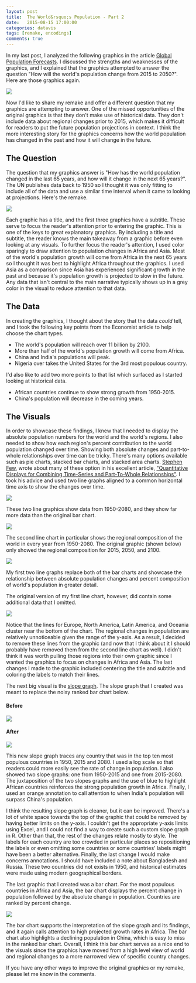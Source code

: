 ```yaml
---
layout: post
title:  The World&rsquo;s Population - Part 2
date:   2015-08-15 17:00:00
categories: datavis
tags: [remake, encodings]
comments: true
---
```


In my last post, I analyzed the following graphics in the article [Global Population Forecasts](http://www.economist.com/blogs/graphicdetail/2015/08/daily-chart-growth-areas). I discussed the strengths and weaknesses of the graphics, and I explained that the graphics attempted to answer the question "How will the world's population change from 2015 to 2050?". Here are those graphics again.

<img src='../../assets/datavis/un_world_pop.png'>

Now I'd like to share my remake and offer a different question that my graphics are attempting to answer. One of the missed opportunities of the original graphics is that they don't make use of historical data. They don't include data about regional changes prior to 2015, which makes it difficult for readers to put the future population projections in context. I think the more interesting story for the graphics concerns how the world population has changed in the past and how it will change in the future.

## The Question

The question that my graphics answer is "How has the world population changed in the last 65 years, and how will it change in the next 65 years?". The UN publishes data back to 1950 so I thought it was only fitting to include all of the data and use a similar time interval when it came to looking at projections. Here's the remake.

<a href='../../assets/datavis/UN_World_Pop_Remake.svg'>
    <img src="../../assets/datavis/UN_World_Pop_Remake.svg">
</a>

Each graphic has a title, and the first three graphics have a subtitle. These serve to focus the reader's attention prior to entering the graphic. This is one of the keys to great explanatory graphics. By including a title and subtitle, the reader knows the main takeaway from a graphic before even looking at any visuals. To further focus the reader's attention, I used color sparingly to draw attention to population changes in Africa and Asia. Most of the world's population growth will come from Africa in the next 65 years so I thought it was best to highlight Africa throughout the graphics. I used Asia as a comparison since Asia has experienced significant growth in the past and because it's population growth is projected to slow in the future. Any data that isn't central to the main narrative typically shows up in a grey color in the visual to reduce attention to that data.

## The Data

In creating the graphics, I thought about the story that the data *could* tell, and I took the following key points from the Economist article to help choose the chart types.

- The world's population will reach over 11 billion by 2100.
- More than half of the world's population growth will come from Africa.
- China and India's populations will peak.
- Nigeria over takes the United States for the 3rd most populous country.

I'd also like to add two more points to that list which surfaced as I started looking at historical data.

- African countries continue to show strong growth from 1950-2015.
- China's population will decrease in the coming years.

## The Visuals

In order to showcase these findings, I knew that I needed to display the absolute population numbers for the world and the world's regions. I also needed to show how each region's percent contribution to the world population changed over time. Showing both absolute changes and part-to-whole relationships over time can be tricky. There's many options available such as pie charts, stacked bar charts, and stacked area charts. [Stephen Few](http://www.perceptualedge.com/about.php), wrote about many of these option in his excellent article, ["Quantitative Displays for Combining Time-Series and Part-To-Whole Relationships"](https://www.perceptualedge.com/articles/visual_business_intelligence/displays_for_combining_time-series_and_part-to-whole.pdf). I took his advice and used two line graphs aligned to a common horizontal time axis to show the changes over time.

<a href='../../assets/datavis/UN_Plot1.svg'><img src='../../assets/datavis/UN_Plot1.svg'></a>

These two line graphics show data from 1950-2080, and they show far more data than the original bar chart.

<img src="../../assets/datavis/un_world_pop1.png">

The second line chart in particular shows the regional composition of the world in every year from 1950-2080. The original graphic (shown below) only showed the regional composition for 2015, 2050, and 2100.

<img src="../../assets/datavis/un_world_pop2.png">

My first two line graphs replace both of the bar charts and showcase the relationship between absolute population changes and percent composition of world's population in greater detail.

The original version of my first line chart, however, did contain some additional data that I omitted.

<a href='../../assets/datavis/UNPop1ALine.svg'><img src='../../assets/datavis/UNPop1ALine.svg'></a>

Notice that the lines for Europe, North America, Latin America, and Oceania cluster near the bottom of the chart. The regional changes in population are relatively unnoticeable given the range of the y-axis. As a result, I decided to remove these lines from the graphic (and now that I think about it I should probably have removed them from the second line chart as well). I didn't think it was worth pulling those regions into their own graphic since I wanted the graphics to focus on changes in Africa and Asia. The last changes I made to the graphic included centering the title and subtitle and coloring the labels to match their lines.

The next big visual is the [slope graph](http://www.storytellingwithdata.com/blog/2014/03/more-on-slopegraphs). The slope graph that I created was meant to replace the noisy ranked bar chart below.

#### Before
<img src="../../assets/datavis/un_world_pop3.png">

#### After

<a href='../../assets/datavis/UN_Plot2.svg'><img src='../../assets/datavis/UN_Plot2.svg'></a>

This new slope graph traces any country that was in the top ten most populous countries in 1950, 2015 and 2080. I used a log scale so that readers could more easily see the rate of change in population. I also showed two slope graphs: one from 1950-2015 and one from 2015-2080. The juxtaposition of the two slopes graphs and the use of blue to highlight African countries reinforces the strong population growth in Africa. Finally, I used an orange annotation to call attention to when India's population will surpass China's population.

I think the resulting slope graph is cleaner, but it can be improved. There's a lot of white space towards the top of the graphic that could be removed by having better limits on the y-axis. I couldn't get the appropriate y-axis limits using Excel, and I could not find a way to create such a custom slope graph in R. Other than that, the rest of the changes relate mostly to style. The labels for each country are too crowded in particular places so repositioning the labels or even omitting some countries or some countries' labels might have been a better alternative. Finally, the last change I would make concerns annotations. I should have included a note about Bangladesh and Russia. These two countries did not exists in 1950, and historical estimates were made using modern geographical borders.

The last graphic that I created was a bar chart. For the most populous countries in Africa and Asia, the bar chart displays the percent change in population followed by the absolute change in population. Countries are ranked by percent change.

<a href='../../assets/datavis/UN_Plot3.svg'><img src='../../assets/datavis/UN_Plot3.svg'></a>

The bar chart supports the interpretation of the slope graph and its findings, and it again calls attention to high projected growth rates in Africa. The bar chart also highlights a declining population in China, which is easy to miss in the ranked bar chart. Overall, I think this bar chart serves as a nice end to the visuals since the graphics have moved from a high level view of world and regional changes to a more narrowed view of specific country changes.

If you have any other ways to improve the original graphics or my remake, please let me know in the comments.

